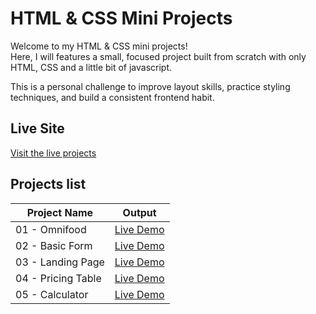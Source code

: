 # HTML & CSS Mini Projects

Welcome to my HTML & CSS mini projects!  
Here, I will features a small, focused project built from scratch with only HTML, CSS and a little bit of javascript.

This is a personal challenge to improve layout skills, practice styling techniques, and build a consistent frontend habit.

## Live Site

[Visit the live projects](https://vannymagalong.github.io/html-css-mini-projects/)

## Projects list

| Project Name              | Output                                                         |
| ------------------------- | -------------------------------------------------------------- |
| 01 - Omnifood               | [Live Demo](https://vannymagalong.github.io/html-css-mini-projects/01-omnifood/)                            |
| 02 - Basic Form             | [Live Demo](https://vannymagalong.github.io/html-css-mini-projects/02-form/)                                |
| 03 - Landing Page           | [Live Demo](https://vannymagalong.github.io/html-css-mini-projects/03-landing-page/)                        |
| 04 - Pricing Table          | [Live Demo](https://vannymagalong.github.io/html-css-mini-projects/04-pricing-table/)                       |
| 05 - Calculator             | [Live Demo](https://vannymagalong.github.io/html-css-mini-projects/05-calculator-app/)                      |